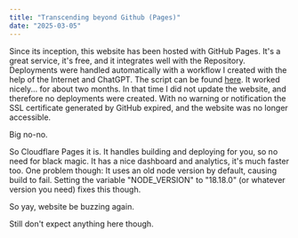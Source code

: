 ```yaml
---
title: "Transcending beyond Github (Pages)"
date: "2025-03-05"
---
```


Since its inception, this website has been hosted with GitHub Pages. It's a great service, it's free, and it integrates well with the Repository.
Deployments were handled automatically with a workflow I created with the help of the Internet and ChatGPT. The script can be found [here](https://github.com/S1lencio/website/blob/c1ef217b42f2b8cf6b722158172b8b452e2daefe/.github/workflows/deploy.yml).
It worked nicely... for about two months. In that time I did not update the website, and therefore no deployments were created.
With no warning or notification the SSL certificate generated by GitHub expired, and the website was no longer accessible.

Big no-no.

So Cloudflare Pages it is. It handles building and deploying for you, so no need for black magic. It has a nice dashboard and analytics, it's much faster too.
One problem though: It uses an old node version by default, causing build to fail. Setting the variable "NODE_VERSION" to "18.18.0" (or whatever version you need) fixes this though.

So yay, website be buzzing again.

Still don't expect anything here though.
